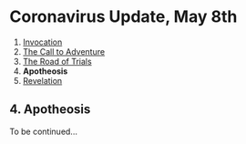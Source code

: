 <div style="margin: 0 auto; max-width: 36em;">
<h1>Coronavirus Update, May 8th</h1>

<ol>
  <li><a href="/blog/2005-covid-post/1-invocation/">Invocation</a></li>
  <li><a href="/blog/2005-covid-post/2-call-to-adventure/">The Call to Adventure</a></li>
  <li><a href="/blog/2005-covid-post/3-road-of-trials/">The Road of Trials</a></li>
  <li><strong>Apotheosis</strong></li>
  <li><a href="/blog/2005-covid-post/5-revelation/">Revelation</a></li>
</ol>

<h2>4. Apotheosis</h2>

<p>To be continued...</p>
</div>

